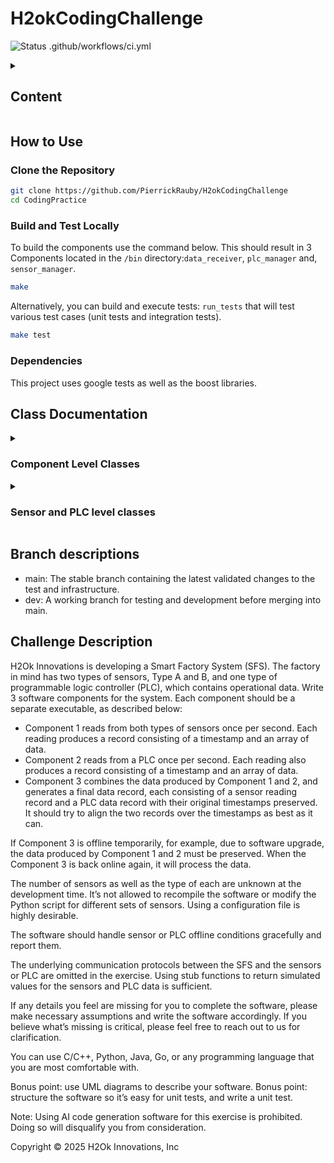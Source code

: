 # H2okCodingChallenge

![Status](https://github.com/PierrickRauby/H2OkEmbeddedChallenge/actions/workflows/ci.yml/badge.svg)
.github/workflows/ci.yml

<details><summary><h2>Content</h2></summary>

- [H2okCodingChallenge](#h2okcodingchallenge)
  - [How to Use](#how-to-use)
    - [Clone the Repository](#clone-the-repository)
    - [Build and Test Locally](#build-and-test-locally)
    - [Dependencies](#dependencies)
  - [Class Documentation](#class-documentation)
      - [DataReceiver](#datareceiver)
      - [DeviceManager](#devicemanager)
      - [SensorManager](#sensormanager)
      - [PLCManager](#plcmanager)
      - [PLC](#plc)
      - [Sensor](#sensor)
      - [IoTDevice](#iotdevice)
  - [Branch descriptions](#branch-descriptions)
  - [Challenge Description](#challenge-description)
</details>


## How to Use

### Clone the Repository

```bash
git clone https://github.com/PierrickRauby/H2okCodingChallenge 
cd CodingPractice
```

### Build and Test Locally

To build the components use the command below.
This should result in 3 Components located in the `/bin` directory:`data_receiver`, `plc_manager` and, `sensor_manager`.

   ```bash
   make
   ```

Alternatively, you can build and execute tests:
  `run_tests` that will test various test cases (unit tests and integration tests).

   ```bash
   make test
   ```

### Dependencies

This project uses google tests as well as the boost libraries.

## Class Documentation

<details><summary><h3>Component Level Classes</h3></summary>

#### DataReceiver

The `DataReceiver` class (i.e. Component 3)  responsible for receiving data from sensors and PLCs. It listens on a specified port and handles incoming connections to receive data. The received data is logged in the `data.log` file, ordered by timestamps.

- `void run()`: start the data receiving operations, and start listening for incoming TCP connections
- `void stop()`: stops data receiving operations and cleans up asio objects

#### DeviceManager

The `DeviceManager` is the base class for the `SensorManager` and the `PLCManager` presented below.

- `send_data(bool testing = false)`: Sends data to the `DataReceiver` and manages disconnection and reconnection.
- `get_device_count()`: gets the number of sensor from both type associated to the current manager.
- `get_message_queue()`: gets the data queue to be sent to the receiver.

#### SensorManager

The `SensorManager` class (i.e. Component 1), gets data from the sensors at 1Hz. It retrieves in formation about the number of sensors of Type A and Type B from a configuration file at startup. It also handles deconnection from the `DataReceiver` by buffering the data locally and transmitting it back to the `DataReceiver` once connection is reestablished.

- `add_sensor()`: add a new sensor to the array of sensor pointers and starts it.

Note: the `SensorManager` is derived from the `DeviceManager` class from which it gets most of its functionnalities.

#### PLCManager

The `PLCManager` class (i.e. Component 1), gets data from the plc at 1Hz. It get the information about the number of plcs from a configuration files when started. It also handles deconnection from the `DataReceiver` by buffering the data locally and transmitting it back to the `DataReceiver` once connection is rehestablished.

- `add_plc()`: add a new plc to the array of plc pointers and starts it.

Note: the `PLCManager` is derived from the `DeviceManager` class from which it gets most of its functionnalities.
</details>

<details><summary><h3>Sensor and PLC level classes</h3></summary>

#### PLC

The `PLC` inherits from the `IOTDevice` class, and only exposes a protected method that generates data specific to PLC devices.

- `generate_data()`: Generates data and places it in the queue of the plc manager.

Note: there is an hardcoded "failure" rate of 3% on PLC data to simulate offline sensors conditions for plcs.

#### Sensor

The `Sensor` inherits from the `IOTDevice` class, and only exposes a protected method that generates data specific to sensor devices of each types.

- `generate_data()`: Generates data and places it in the queue of the sensor manager.

Note: there is an hardcoded "failure" rate of 5% on sensor data to simulate offline sensors conditions for plcs.

#### IoTDevice

The `IoTDevice` is the base class for the `Sensor` and the `PLC`. Manages the process of pushing data to the corresponding device manager.

- `start()`: start the data generation thread for the device.
- `stop()`: safely stops the data generation for the device.
</details>


## Branch descriptions

- main: The stable branch containing the latest validated changes to the test and infrastructure.
- dev: A working branch for testing and development before merging into main.

## Challenge Description

H2Ok Innovations is developing a Smart Factory System (SFS). The factory in mind has two
types of sensors, Type A and B, and one type of programmable logic controller (PLC), which
contains operational data. Write 3 software components for the system. Each component should
be a separate executable, as described below:

- Component 1 reads from both types of sensors once per second. Each reading
produces a record consisting of a timestamp and an array of data.
- Component 2 reads from a PLC once per second. Each reading also produces a record
consisting of a timestamp and an array of data.
- Component 3 combines the data produced by Component 1 and 2, and generates a final
data record, each consisting of a sensor reading record and a PLC data record with their
original timestamps preserved. It should try to align the two records over the timestamps
as best as it can.

If Component 3 is offline temporarily, for example, due to software upgrade, the data produced
by Component 1 and 2 must be preserved. When the Component 3 is back online again, it will
process the data.

The number of sensors as well as the type of each are unknown at the development time. It’s
not allowed to recompile the software or modify the Python script for different sets of sensors.
Using a configuration file is highly desirable.

The software should handle sensor or PLC offline conditions gracefully and report them.

The underlying communication protocols between the SFS and the sensors or PLC are omitted
in the exercise. Using stub functions to return simulated values for the sensors and PLC data is
sufficient.

If any details you feel are missing for you to complete the software, please make necessary
assumptions and write the software accordingly. If you believe what’s missing is critical, please
feel free to reach out to us for clarification.

You can use C/C++, Python, Java, Go, or any programming language that you are most
comfortable with.

Bonus point: use UML diagrams to describe your software.
Bonus point: structure the software so it’s easy for unit tests, and write a unit test.

Note: Using AI code generation software for this exercise is prohibited. Doing so will
disqualify you from consideration.

Copyright © 2025 H2Ok Innovations, Inc